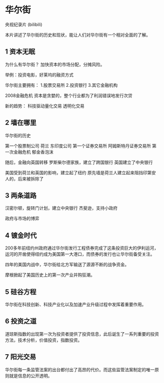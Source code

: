 # 华尔街

央视纪录片 (bilibili)

本片讲述了华尔街的历史和现状，能让人们对华尔街有一个相对全面的了解。

## 1 资本无眠

为什么有华尔街？
加快资本的市场分配，分摊风险。

举例：投资电影，好莱坞的融资方式

华尔街主要拥有：
1.股票交易所
2.投资银行
3.其它金融机构

2008金融危机
资本是贪婪的，整个行业都为了利润错误地发行次贷

新的趋势：
科技驱动量化交易
透明化交易

## 2 墙在哪里

华尔街的历史

第一个股票制公司 荷兰 东印度公司 
第一个证券交易所 阿姆斯特丹证券交易所
第一次金融危机 郁金香泡沫

随后，金融向英国转移
罗斯柴尔德家族，建立了跨国银行
英国建立了中央银行

美国受到荷兰和英国的影响，建立起了纽约
原先墙是荷兰人建立起来阻挡印第安人的，后来被拆除了

## 3 两条道路

汉密尔顿，旋转门计划，建立中央银行
杰斐逊，支持小政府

政府与市场的博弈

## 4 镀金时代

200多年前纽约州政府通过华尔街发行工程债券完成了这条投资巨大的伊利运河，运河的开凿使得纽约成为美国第一大港口，而债券的发行也让华尔街备受关注。

四年的美国内战中，华尔街给北方军输送了源源不断的战争资金。

摩根掀起了美国历史上的第一次产业并购狂潮。

## 5 硅谷方程

华尔街在科技创新、科技产业化以及加速产业升级过程中发挥着重要作用。

## 6 投资之道

道琼斯指数的出现第一次为投资者提供了投资信息，此后诞生了一系列重要的投资方法，技术分析，价值投资，指数投资。

## 7 阳光交易

华尔街每一条监管法案的出台都付出了高昂的代价。而这些监管法案制定的唯一原则就是信息的公开透明。

